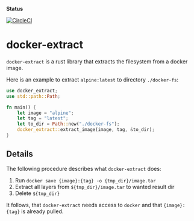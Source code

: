 **Status**

[![CircleCI](https://circleci.com/gh/fishi0x01/docker-extract.svg?style=svg)](https://circleci.com/gh/fishi0x01/docker-extract)

# docker-extract

`docker-extract` is a rust library that extracts the filesystem from a docker image. 

Here is an example to extract `alpine:latest` to directory `./docker-fs`:
```rust
use docker_extract;
use std::path::Path;

fn main() {
    let image = "alpine";
    let tag = "latest";
    let to_dir = Path::new("./docker-fs");
    docker_extract::extract_image(image, tag, &to_dir);
}
```

## Details

The following procedure describes what `docker-extract` does:

1. Run `docker save {image}:{tag} -o {tmp_dir}/image.tar`
2. Extract all layers from `${tmp_dir}/image.tar` to wanted result dir
3. Delete `${tmp_dir}`

It follows, that `docker-extract` needs access to `docker` and that `{image}:{tag}` is already pulled.
